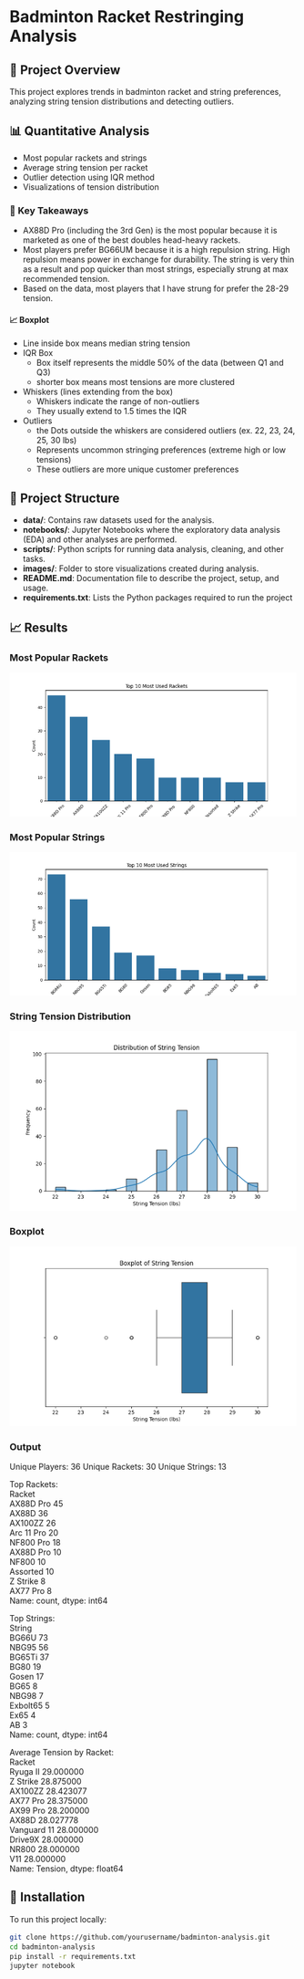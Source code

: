 # Badminton Racket Restringing Analysis

## 📌 Project Overview
This project explores trends in badminton racket and string preferences, analyzing string tension distributions and detecting outliers.

## 📊 Quantitative Analysis
- Most popular rackets and strings
- Average string tension per racket
- Outlier detection using IQR method
- Visualizations of tension distribution

### 🔑 Key Takeaways
- AX88D Pro (including the 3rd Gen) is the most popular because it is marketed as one of the best doubles head-heavy rackets. 
- Most players prefer BG66UM because it is a high repulsion string. High repulsion means power in exchange for durability. The string is very thin as a result and pop quicker than most strings, especially strung at max recommended tension.
- Based on the data, most players that I have strung for prefer the 28-29 tension. 

#### 📈 Boxplot
- Line inside box means median string tension
- IQR Box
  - Box itself represents the middle 50% of the data (between Q1 and Q3)
  - shorter box means most tensions are more clustered
- Whiskers (lines extending from the box)
  - Whiskers indicate the range of non-outliers
  - They usually extend to 1.5 times the IQR
- Outliers 
  - the Dots outside the whiskers are considered outliers (ex. 22, 23, 24, 25, 30 lbs)
  - Represents uncommon stringing preferences (extreme high or low tensions)
  - These outliers are more unique customer preferences


## 📁 Project Structure
- **data/**: Contains raw datasets used for the analysis.
- **notebooks/**: Jupyter Notebooks where the exploratory data analysis (EDA) and other analyses are performed.
- **scripts/**: Python scripts for running data analysis, cleaning, and other tasks.
- **images/**: Folder to store visualizations created during analysis.
- **README.md**: Documentation file to describe the project, setup, and usage.
- **requirements.txt**: Lists the Python packages required to run the project


## 📈 Results
### **Most Popular Rackets**
![racket chart](images/top_rackets.png)

### **Most Popular Strings**
![string chart](images/top_strings.png)

### **String Tension Distribution**
![tension chart](images/tension_distribution.png)

### **Boxplot**
![boxplot](images/boxplot_tension.png)

### **Output**
Unique Players: 36
Unique Rackets: 30
Unique Strings: 13

Top Rackets: <br>
 Racket <br>
AX88D Pro     45 <br>
AX88D         36 <br>
AX100ZZ       26 <br>
Arc 11 Pro    20 <br>
NF800 Pro     18 <br>
AX88D Pro     10 <br>
NF800         10 <br>
Assorted      10 <br>
Z Strike       8 <br>
AX77 Pro       8 <br>
Name: count, dtype: int64

Top Strings: <br>
 String <br>
BG66U       73 <br>
NBG95       56 <br>
BG65Ti      37 <br>
BG80        19 <br>
Gosen       17 <br>
BG65         8 <br>
NBG98        7 <br>
Exbolt65     5 <br>
Ex65         4 <br>
AB           3 <br>
Name: count, dtype: int64

Average Tension by Racket: <br>
 Racket <br>
Ryuga II       29.000000 <br>
Z Strike       28.875000 <br>
AX100ZZ        28.423077 <br>
AX77 Pro       28.375000 <br>
AX99 Pro       28.200000 <br>
AX88D          28.027778 <br>
Vanguard 11    28.000000 <br>
Drive9X        28.000000 <br>
NR800          28.000000 <br>
V11            28.000000 <br>
Name: Tension, dtype: float64


## 🔧 Installation
To run this project locally:
```bash
git clone https://github.com/yourusername/badminton-analysis.git
cd badminton-analysis
pip install -r requirements.txt
jupyter notebook
```

